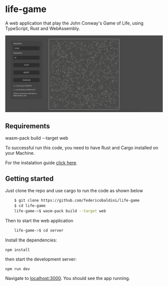# life-game

A web application that play the John Conway's Game of Life, using TypeScript, Rust and WebAssembly.

<p align="center">
  <img src="https://github.com/federicobaldini/life-game/blob/master/application.png" alt="application" />
</p>

## Requirements

wasm-pack build --target web

To successful run this code, you need to have Rust and Cargo installed on your Machine.

For the instalation guide [click here](https://www.rust-lang.org/learn/get-started).

## Getting started 

Just clone the repo and use cargo to run the code as shown below

```bash
    $ git clone https://github.com/federicobaldini/life-game
    $ cd life-game
    life-game->$ wasm-pack build --target web
```

Then to start the web application 

```bash
    life-game->$ cd server
```

Install the dependencies:

```
npm install
```

then start the development server:

```
npm run dev
```

Navigate to [localhost:3000](http://localhost:3000). You should see the app running.
